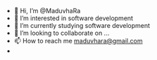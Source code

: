 - 👋 Hi, I’m @MaduvhaRa
- 👀 I’m interested in software development 
- 🌱 I’m currently studying software development 
- 💞️ I’m looking to collaborate on ...
- 📫 How to reach me maduvhara@gmail.com
- 

<!---
MaduvhaRa/MaduvhaRa is a ✨ special ✨ repository because its `README.md` (this file) appears on your GitHub profile.
You can click the Preview link to take a look at your changes.
--->

